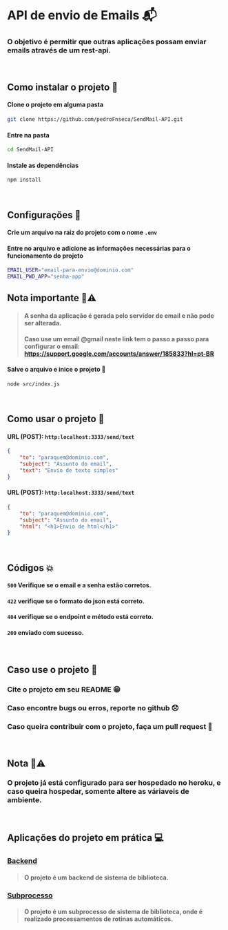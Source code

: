 # API de envio de Emails 📬

### O objetivo é permitir que outras aplicações possam enviar emails através de um rest-api.

<br>

## Como instalar o projeto 🔨
#### Clone o projeto em alguma pasta
```bash
git clone https://github.com/pedroFnseca/SendMail-API.git
```
#### Entre na pasta
```bash
cd SendMail-API
```
#### Instale as dependências 
```bash
npm install
```
<br>

## Configurações 🔧

#### Crie um arquivo na raiz do projeto com o nome `.env`

#### Entre no arquivo e adicione as informações necessárias para o funcionamento do projeto
```bash
EMAIL_USER="email-para-envio@dominio.com"
EMAIL_PWD_APP="senha-app"
```
## Nota importante 📝⚠️
> #### A senha da aplicação é gerada pelo servidor de email e não pode ser alterada.
> #### Caso use um email @gmail neste link tem o passo a passo para configurar o email: https://support.google.com/accounts/answer/185833?hl=pt-BR

#### Salve o arquivo e inice o projeto 🚀
```bash
node src/index.js
```


<br>



## Como usar o projeto 📝

#### URL (POST): ```http:localhost:3333/send/text```
```json
{
    "to": "paraquem@dominio.com",
    "subject": "Assunto do email",
    "text": "Envio de texto simples"
}
```

#### URL (POST): ```http:localhost:3333/send/text```
```json
{
    "to": "paraquem@dominio.com",
    "subject": "Assunto do email",
    "html": "<h1>Envio de html</h1>"
}
```

<br>


## Códigos 💥

#### ```500``` Verifique se o email e a senha estão corretos.

#### ```422``` verifique se o formato do json está correto.

#### ```404``` verifique se o endpoint e método está correto.

#### ```200``` enviado com sucesso.

<br>

## Caso use o projeto 📝
### Cite o projeto em seu README 😁
### Caso encontre bugs ou erros, reporte no github 😞
### Caso queira contribuir com o projeto, faça um pull request 🚀

<br>

## Nota 📝⚠️

### O projeto já está configurado para ser hospedado no heroku, e caso queira hospedar, somente altere as váriaveis de ambiente.

<br>

## Aplicações do projeto em prática 💻
### [Backend](https://github.com/IntecEmbu/Biblioteca-backend)
> #### O projeto é um backend de sistema de biblioteca.

### [Subprocesso](https://github.com/pedroFnseca/Subprocess-API)
> #### O projeto é um subprocesso de sistema de biblioteca, onde é realizado processamentos de rotinas automáticos.

